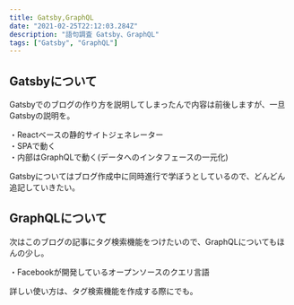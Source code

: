 ```yaml
---
title: Gatsby,GraphQL
date: "2021-02-25T22:12:03.284Z"
description: "語句調査 Gatsby、GraphQL"
tags: ["Gatsby", "GraphQL"]
---
```


## Gatsbyについて

Gatsbyでのブログの作り方を説明してしまったんで内容は前後しますが、一旦Gatsbyの説明を。  
  
・Reactベースの静的サイトジェネレーター  
・SPAで動く  
・内部はGraphQLで動く(データへのインタフェースの一元化)  

Gatsbyについてはブログ作成中に同時進行で学ぼうとしているので、どんどん追記していきたい。

## GraphQLについて
  
次はこのブログの記事にタグ検索機能をつけたいので、GraphQLについてもほんの少し。  
  
・Facebookが開発しているオープンソースのクエリ言語  

詳しい使い方は、タグ検索機能を作成する際にでも。